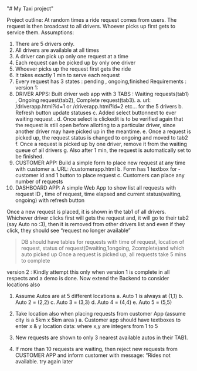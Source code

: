 "# My Taxi project" 

Project outline:
At random times a ride request comes from users.
The request is then broadcast to all drivers.
Whoever picks up first gets to service them.
Assumptions:
1. There are 5 drivers only.
2. All drivers are available at all times
3. A driver can pick up only one request at a time
4. Each request can be picked up by only one driver
5. Whoever picks up the request first gets the ride
6. It takes exactly 1 min to serve each request
7. Every request has 3 states : pending , ongoing,finished
Requirements :
version 1:
1. DRIVER APPS: Built driver web app with 3 TABS : Waiting requests(tab1) , Ongoing
request(tab2), Complete request(tab3).
a. url: /driverapp.html?id=1 or /driverapp.html?id=2 etc... for the 5 drivers
b. Refresh button update statuses
c. Added select buttonnext to ever waiting request .
d. Once select is clickedit is to be verified again that the request is still open
before allotting to a particular driver, since another driver may have picked up in
the meantime.
e. Once a request is picked up, the request status is changed to ongoing and
moved to tab2
f. Once a request is picked up by one driver, remove it from the waiting queue of all
drivers
g. Also after 1 min, the request is automatically set to be finished.
2. CUSTOMER APP: Build a simple form to place new request at any time with customer
a. URL: /customerapp.html
b. Form has 1 textbox for ­ customer id and 1 button to place request
c. Customers can place any number of requests
3. DASHBOARD APP: A simple Web App to show list all requests with request ID ,
time of request, time elapsed and current status(waiting, ongoing) with refresh button

Once a new request is placed, it is shown in the tab1 of all drivers. Whichever driver clicks first
will gets the request and, it will go to their tab2 (say Auto no :3), then it is removed from other
drivers list and even if they click, they should see “request no longer available”
> DB should have tables for requests with time of request, location of request, status of
request(0­waiting,1­ongoing, 2­complete)and which auto picked up
> Once a request is picked up, all requests take 5 mins to complete

version 2 :
Kindly attempt this only when version 1 is complete in all respects and a demo is done.
Now extend the Backend to consider locations also
1. Assume Autos are at 5 different locations
a. Auto 1 is always at (1,1)
b. Auto 2 = (2,2)
c. Auto 3 = (3,3)
d. Auto 4 = (4,4)
e. Auto 5 = (5,5)
2. Take location also when placing requests from customer App
(assume city is a 5km x 5km area )
a. Customer app should have textboxes to enter x & y location data: where x,y are
integers from 1 to 5

3. New requests are shown to only 3 nearest available autos in their TAB1.
4. If more than 10 requests are waiting, then reject new requests from CUSTOMER APP
and inform customer with message: “Rides not available. try again later
